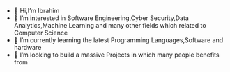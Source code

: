 - 👋 Hi,I’m Ibrahim 
- 👀 I’m interested in Software Engineering,Cyber Security,Data Analytics,Machine Learning and many other fields which related to Computer Science
- 🌱 I’m currently learning the latest Programming Languages,Software and hardware 
- 💞️ I’m looking to build a massive Projects in which many people benefits from

<!---
ibrahiminfo700/ibrahiminfo700 is a ✨ special ✨ repository because its `README.md` (this file) appears on your GitHub profile.
You can click the Preview link to take a look at your changes.
--->
